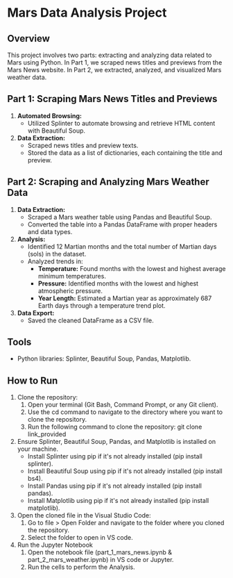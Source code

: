 # Mars Data Analysis Project

## Overview
This project involves two parts: extracting and analyzing data related to Mars using Python. In Part 1, we scraped news titles and previews from the Mars News website. In Part 2, we extracted, analyzed, and visualized Mars weather data.

## Part 1: Scraping Mars News Titles and Previews
1. **Automated Browsing:**
   - Utilized Splinter to automate browsing and retrieve HTML content with Beautiful Soup.
2. **Data Extraction:**
   - Scraped news titles and preview texts.
   - Stored the data as a list of dictionaries, each containing the title and preview.

## Part 2: Scraping and Analyzing Mars Weather Data
1. **Data Extraction:**
   - Scraped a Mars weather table using Pandas and Beautiful Soup.
   - Converted the table into a Pandas DataFrame with proper headers and data types.
2. **Analysis:**
   - Identified 12 Martian months and the total number of Martian days (sols) in the dataset.
   - Analyzed trends in:
     - **Temperature:** Found months with the lowest and highest average minimum temperatures.
     - **Pressure:** Identified months with the lowest and highest atmospheric pressure.
     - **Year Length:** Estimated a Martian year as approximately 687 Earth days through a temperature trend plot.
3. **Data Export:**
   - Saved the cleaned DataFrame as a CSV file.

## Tools
- Python libraries: Splinter, Beautiful Soup, Pandas, Matplotlib.

## How to Run
  1. Clone the repository:
       1. Open your terminal (Git Bash, Command Prompt, or any Git client).
       2. Use the cd command to navigate to the directory where you want to clone the repository.
       3. Run the following command to clone the repository: git clone link_provided
  2. Ensure Splinter, Beautiful Soup, Pandas, and Matplotlib is installed on your machine.
     - Install Splinter using pip if it's not already installed (pip install splinter).
     - Install Beautiful Soup using pip if it's not already installed (pip install bs4).
     - Install Pandas using pip if it's not already installed (pip install pandas).
     - Install Matplotlib using pip if it's not already installed (pip install matplotlib).
  3. Open the cloned file in the Visual Studio Code:
       1. Go to file > Open Folder and navigate to the folder where you cloned the repository.
       2. Select the folder to open in VS code.
  4. Run the Jupyter Notebook
     1. Open the notebook file (part_1_mars_news.ipynb & part_2_mars_weather.ipynb) in VS code or Jupyter.
     2. Run the cells to perform the Analysis.

